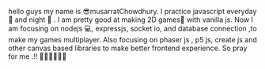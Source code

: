 hello guys my name is 😎musarratChowdhury.
I practice javascript everyday 🌅 and night 🌙 .
I am pretty good at making 2D games🎲 with vanilla js.
Now I am focusing on nodejs 💻, expressjs, socket io, and database connection ,to make my games multiplayer.
Also focusing on phaser js , p5 js, create js and other canvas based libraries
to make better frontend experience.
So pray for me .!! 🚀🚀🚀🚀🚀🚀
